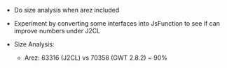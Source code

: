 * Do size analysis when arez included
* Experiment by converting some interfaces into JsFunction to see if can improve numbers under J2CL

* Size Analysis:
  - Arez: 63316 (J2CL) vs 70358 (GWT 2.8.2) ~ 90%
